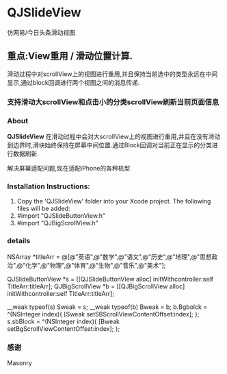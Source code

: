 QJSlideView
===================================
仿网易/今日头条滑动视图


重点:View重用  /  滑动位置计算.
-----------------------------------
滑动过程中对scrollView上的视图进行重用,并且保持当前选中的类型永远在中间显示,通过block回调进行两个视图之间的消息传递.


### 支持滑动大scrollView和点击小的分类scrollView刷新当前页面信息

### About
**QJSlideView** 在滑动过程中会对大scrollView上的视图进行重用,并且在没有滑动到边界时,滑块始终保持在屏幕中间位置.通过Block回调对当前正在显示的分类进行数据刷新.

解决屏幕适配问题,现在适配iPhone的各种机型

### Installation Instructions:

1. Copy the 'QJSlideView' folder into your Xcode project. The following files will be added:
2. #import "QJSlideButtonView.h"
3. #import "QJBigScrollView.h"


### details

NSArray *titleArr = @[@"英语",@"数学",@"语文",@"历史",@"地理",@"思想政治",@"化学",@"物理",@"体育",@"生物",@"音乐",@"美术"];

QJSlideButtonView *s = [[QJSlideButtonView alloc] initWithcontroller:self TitleArr:titleArr];
QJBigScrollView *b = [[QJBigScrollView alloc] initWithcontroller:self TitleArr:titleArr];

__weak typeof(s) Sweak = s;
__weak typeof(b) Bweak = b;
b.Bgbolck = ^(NSInteger index){
[Sweak setSBScrollViewContentOffset:index];
};
s.sbBlock = ^(NSInteger index){
[Bweak setBgScrollViewContentOffset:index];
};

### 感谢
Masonry



